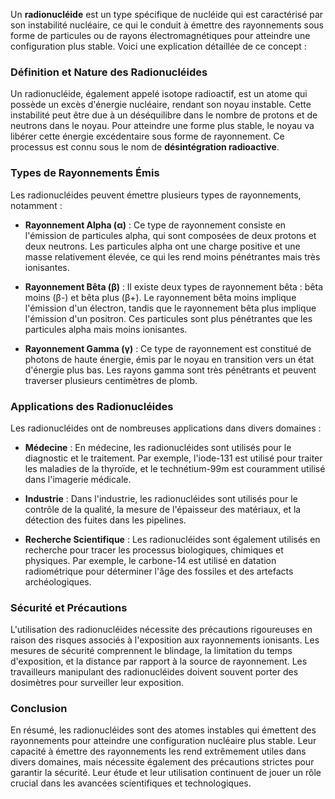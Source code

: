 Un **radionucléide** est un type spécifique de nucléide qui est caractérisé par son instabilité nucléaire, ce qui le conduit à émettre des rayonnements sous forme de particules ou de rayons électromagnétiques pour atteindre une configuration plus stable. Voici une explication détaillée de ce concept :

### Définition et Nature des Radionucléides

Un radionucléide, également appelé isotope radioactif, est un atome qui possède un excès d'énergie nucléaire, rendant son noyau instable. Cette instabilité peut être due à un déséquilibre dans le nombre de protons et de neutrons dans le noyau. Pour atteindre une forme plus stable, le noyau va libérer cette énergie excédentaire sous forme de rayonnement. Ce processus est connu sous le nom de **désintégration radioactive**.

### Types de Rayonnements Émis

Les radionucléides peuvent émettre plusieurs types de rayonnements, notamment :

- **Rayonnement Alpha (α)** : Ce type de rayonnement consiste en l'émission de particules alpha, qui sont composées de deux protons et deux neutrons. Les particules alpha ont une charge positive et une masse relativement élevée, ce qui les rend moins pénétrantes mais très ionisantes.
  
- **Rayonnement Bêta (β)** : Il existe deux types de rayonnement bêta : bêta moins (β-) et bêta plus (β+). Le rayonnement bêta moins implique l'émission d'un électron, tandis que le rayonnement bêta plus implique l'émission d'un positron. Ces particules sont plus pénétrantes que les particules alpha mais moins ionisantes.

- **Rayonnement Gamma (γ)** : Ce type de rayonnement est constitué de photons de haute énergie, émis par le noyau en transition vers un état d'énergie plus bas. Les rayons gamma sont très pénétrants et peuvent traverser plusieurs centimètres de plomb.

### Applications des Radionucléides

Les radionucléides ont de nombreuses applications dans divers domaines :

- **Médecine** : En médecine, les radionucléides sont utilisés pour le diagnostic et le traitement. Par exemple, l'iode-131 est utilisé pour traiter les maladies de la thyroïde, et le technétium-99m est couramment utilisé dans l'imagerie médicale.

- **Industrie** : Dans l'industrie, les radionucléides sont utilisés pour le contrôle de la qualité, la mesure de l'épaisseur des matériaux, et la détection des fuites dans les pipelines.

- **Recherche Scientifique** : Les radionucléides sont également utilisés en recherche pour tracer les processus biologiques, chimiques et physiques. Par exemple, le carbone-14 est utilisé en datation radiométrique pour déterminer l'âge des fossiles et des artefacts archéologiques.

### Sécurité et Précautions

L'utilisation des radionucléides nécessite des précautions rigoureuses en raison des risques associés à l'exposition aux rayonnements ionisants. Les mesures de sécurité comprennent le blindage, la limitation du temps d'exposition, et la distance par rapport à la source de rayonnement. Les travailleurs manipulant des radionucléides doivent souvent porter des dosimètres pour surveiller leur exposition.

### Conclusion

En résumé, les radionucléides sont des atomes instables qui émettent des rayonnements pour atteindre une configuration nucléaire plus stable. Leur capacité à émettre des rayonnements les rend extrêmement utiles dans divers domaines, mais nécessite également des précautions strictes pour garantir la sécurité. Leur étude et leur utilisation continuent de jouer un rôle crucial dans les avancées scientifiques et technologiques.
